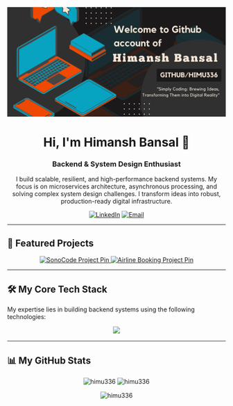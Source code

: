 <div align="center">

<img src="https://github.com/Himu336/Himu336/blob/main/banner.png" alt="Himansh Bansal's Profile Banner"/>

# Hi, I'm Himansh Bansal 👋

### Backend & System Design Enthusiast

I build scalable, resilient, and high-performance backend systems. My focus is on microservices architecture, asynchronous processing, and solving complex system design challenges. I transform ideas into robust, production-ready digital infrastructure.

</div>

<p align="center">
  <a href="https://www.linkedin.com/in/himansh-bansal-71abb4252/" target="_blank"><img src="https://img.shields.io/badge/LinkedIn-0077B5?style=for-the-badge&logo=linkedin&logoColor=white" alt="LinkedIn"/></a>
  <a href="mailto:himanshbansal200521@gmail.com"><img src="https://img.shields.io/badge/Email-D14836?style=for-the-badge&logo=gmail&logoColor=white" alt="Email"/></a>
</p>

---

## 🚀 Featured Projects
<p align="center">
  <a href="https://github.com/Himu336/SonoCode-Coding-Platform-Backend">
    <img src="https://github-readme-stats.vercel.app/api/pin/?username=Himu336&repo=SonoCode-Coding-Platform-Backend&theme=dark" alt="SonoCode Project Pin"/>
  </a>
  <a href="https://github.com/Himu336/Distributed-Airline-Booking-Backend">
    <img src="https://github-readme-stats.vercel.app/api/pin/?username=Himu336&repo=Distributed-Airline-Booking-Backend&theme=dark" alt="Airline Booking Project Pin"/>
  </a>
</p>

---

## 🛠️ My Core Tech Stack

My expertise lies in building backend systems using the following technologies:

<p align="center">
  <a href="https://skillicons.dev">
    <img src="https://skillicons.dev/icons?i=nodejs,express,docker,redis,mongodb,postgres,js,ts,git,postman,rabbitmq,py&theme=dark" />
  </a>
</p>
 
---

## 📊 My GitHub Stats

<p align="center">
  <img align="center" src="https://github-readme-stats.vercel.app/api?username=himu336&show_icons=true&locale=en&theme=dark" alt="himu336" />
  <img align="center" src="https://github-readme-streak-stats.herokuapp.com/?user=himu336&theme=dark" alt="himu336" />
</p>
<p align="center">
  <img align="center" src="https://github-readme-stats.vercel.app/api/top-langs?username=himu336&show_icons=true&locale=en&layout=compact&theme=dark" alt="himu336" />
</p>
